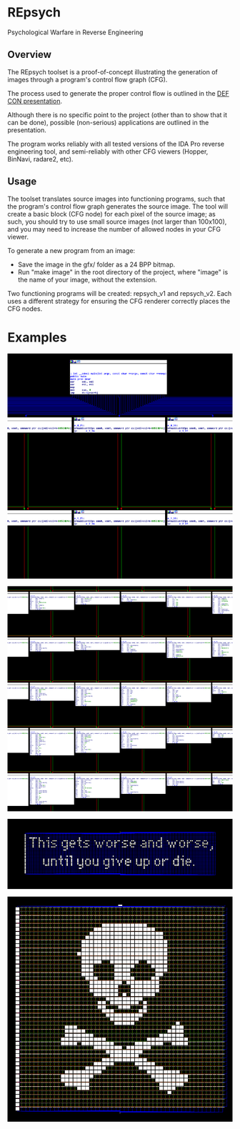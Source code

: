 # REpsych
Psychological Warfare in Reverse Engineering

## Overview

The REpsych toolset is a proof-of-concept illustrating the generation of images
through a program's control flow graph (CFG).

The process used to generate the proper control flow is outlined in the 
[DEF CON presentation](slides/domas_defcon_2015_repsych.pdf).

Although there is no specific point to the project (other than to show that it
can be done), possible (non-serious) applications are outlined in the
presentation.

The program works reliably with all tested versions of the IDA Pro reverse
engineering tool, and semi-reliably with other CFG viewers (Hopper, BinNavi,
radare2, etc).

## Usage

The toolset translates source images into functioning programs, such that the
program's control flow graph generates the source image.  The tool will create a
basic block (CFG node) for each pixel of the source image; as such, you should
try to use small source images (not larger than 100x100), and you may need to
increase the number of allowed nodes in your CFG viewer.

To generate a new program from an image:

* Save the image in the gfx/ folder as a 24 BPP bitmap.
* Run "make image" in the root directory of the project, where "image" is the
  name of your image, without the extension.

Two functioning programs will be created: repsych_v1 and repsych_v2.  Each uses
a different strategy for ensuring the CFG renderer correctly places the CFG
nodes.

# Examples

![Example 1](examples/repsych_1.png?raw=true)

![Example 4](examples/repsych_4.png?raw=true)

![Example 3](examples/repsych_3.png?raw=true)

![Example 2](examples/repsych_2.png?raw=true)


